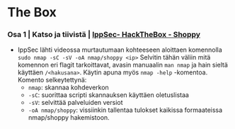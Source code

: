 # The Box

### Osa 1 | Katso ja tiivistä | [IppSec- HackTheBox - Shoppy](https://www.youtube.com/watch?v=AJc53DUdt1M)
- IppSec lähti videossa murtautumaan kohteeseen aloittaen komennolla
```sudo nmap -sC -sV -oA nmap/shoppy <ip>```
Selvitin tähän väliin mitä komennon eri flagit tarkoittavat, avasin manuaalin ```man nmap``` ja hain sieltä käyttäen ```/<hakusana>```. Käytin apuna myös ```nmap -help``` -komentoa.
Komento selkeytettynä:
  - ```nmap```: skannaa kohdeverkon
  - ```-sC```: suorittaa scripti skannauksen käyttäen oletuslistaa
  - ```-sV```: selvittää palveluiden versiot
  - ```-oA nmap/shoppy```: vissiinkin tallentaa tulokset kaikissa formaateissa nmap/shoppy hakemistoon.

  
